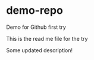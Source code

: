 # demo-repo
Demo for Github first try

This is the read me file for the try

Some updated description!
